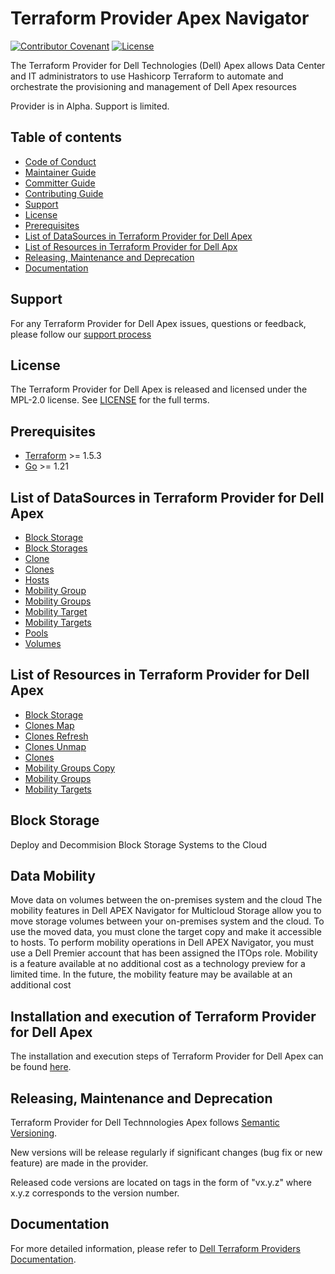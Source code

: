 <!--
Copyright (c) 2024 Dell Inc., or its subsidiaries. All Rights Reserved.

Licensed under the Mozilla Public License Version 2.0 (the "License");
you may not use this file except in compliance with the License.
You may obtain a copy of the License at

    http://mozilla.org/MPL/2.0/


Unless required by applicable law or agreed to in writing, software
distributed under the License is distributed on an "AS IS" BASIS,
WITHOUT WARRANTIES OR CONDITIONS OF ANY KIND, either express or implied.
See the License for the specific language governing permissions and
limitations under the License.
-->
# Terraform Provider Apex Navigator

[![Contributor Covenant](https://img.shields.io/badge/Contributor%20Covenant-v2.0%20adopted-ff69b4.svg)](about/CODE_OF_CONDUCT.md)
[![License](https://img.shields.io/badge/License-MPL_2.0-blue.svg)](LICENSE)

The Terraform Provider for Dell Technologies (Dell) Apex allows Data Center and IT administrators to use Hashicorp Terraform to automate and orchestrate the provisioning and management of Dell Apex resources

Provider is in Alpha. Support is limited.

## Table of contents

* [Code of Conduct](https://github.com/dell/dell-terraform-providers/blob/main/docs/CODE_OF_CONDUCT.md)
* [Maintainer Guide](https://github.com/dell/dell-terraform-providers/blob/main/docs/MAINTAINER_GUIDE.md)
* [Committer Guide](https://github.com/dell/dell-terraform-providers/blob/main/docs/COMMITTER_GUIDE.md)
* [Contributing Guide](https://github.com/dell/dell-terraform-providers/blob/main/docs/CONTRIBUTING.md)
* [Support](#support)
* [License](#license)
* [Prerequisites](#Prerequisites)
* [List of DataSources in Terraform Provider for Dell Apex](#list-of-datasources-in-terraform-provider-for-dell-apex)
* [List of Resources in Terraform Provider for Dell Apx](#list-of-resources-in-terraform-provider-for-dell-apex)
* [Releasing, Maintenance and Deprecation](#releasing-maintenance-and-deprecation)
* [Documentation](#documentation)

## Support
For any Terraform Provider for Dell Apex issues, questions or feedback, please follow our [support process](https://github.com/dell/dell-terraform-providers/blob/main/docs/SUPPORT.md)

## License
The Terraform Provider for Dell Apex is released and licensed under the MPL-2.0 license. See [LICENSE](LICENSE) for the full terms.


## Prerequisites

- [Terraform](https://www.terraform.io/downloads.html) >= 1.5.3
- [Go](https://golang.org/doc/install) >= 1.21


## List of DataSources in Terraform Provider for Dell Apex
  * [Block Storage](docs/data-sources/navigator_block_storage.md)
  * [Block Storages](docs/data-sources/navigator_block_storages.md)
  * [Clone](docs/data-sources/navigator_clone.md)
  * [Clones](docs/data-sources/navigator_clones.md)
  * [Hosts](docs/data-sources/navigator_hosts.md)
  * [Mobility Group](docs/data-sources/navigator_mobility_group.md)
  * [Mobility Groups](docs/data-sources/navigator_mobility_groups.md)
  * [Mobility Target](docs/data-sources/navigator_mobility_target.md)
  * [Mobility Targets](docs/data-sources/navigator_mobility_targets.md)
  * [Pools](docs/data-sources/navigator_pools.md)
  * [Volumes](docs/data-sources/navigator_volumes.md)

## List of Resources in Terraform Provider for Dell Apex
  * [Block Storage](docs/resources/navigator_block_storage.md)
  * [Clones Map](docs/resources/navigator_clones_map.md)
  * [Clones Refresh](docs/resources/navigator_clones_refresh.md)
  * [Clones Unmap](docs/resources/navigator_clones_unmap.md)
  * [Clones](docs/resources/navigator_clones.md)
  * [Mobility Groups Copy](docs/resources/navigator_mobility_groups_copy.md)
  * [Mobility Groups](docs/resources/navigator_mobility_groups.md)
  * [Mobility Targets](docs/resources/navigator_mobility_targets.md)

## Block Storage
Deploy and Decommision Block Storage Systems to the Cloud 

## Data Mobility
Move data on volumes between the on-premises system and the cloud
The mobility features in Dell APEX Navigator for Multicloud Storage allow you to move storage volumes between your on-premises system and the cloud.
To use the moved data, you must clone the target copy and make it accessible to hosts.
To perform mobility operations in Dell APEX Navigator, you must use a Dell Premier account that has been assigned the ITOps role.
Mobility is a feature available at no additional cost as a technology preview for a limited time.
In the future, the mobility feature may be available at an additional cost

## Installation and execution of Terraform Provider for Dell Apex
The installation and execution steps of Terraform Provider for Dell Apex can be found [here](about/INSTALLATION.md).

## Releasing, Maintenance and Deprecation

Terraform Provider for Dell Technnologies Apex follows [Semantic Versioning](https://semver.org/).

New versions will be release regularly if significant changes (bug fix or new feature) are made in the provider.

Released code versions are located on tags in the form of "vx.y.z" where x.y.z corresponds to the version number.

## Documentation

For more detailed information, please refer to [Dell Terraform Providers Documentation](https://dell.github.io/terraform-docs/).